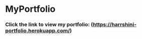 # MyPortfolio

### Click the link to view my portfolio: (https://harrshini-portfolio.herokuapp.com/)

